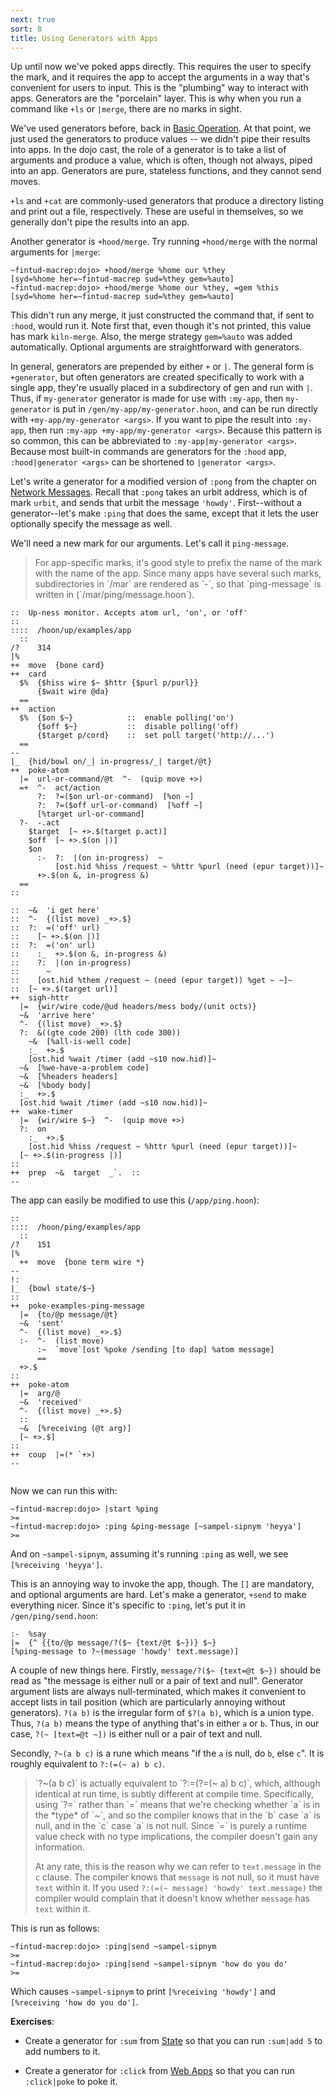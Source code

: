 ```yaml
---
next: true
sort: 8
title: Using Generators with Apps
---
```


Up until now we've poked apps directly.  This requires the user
to specify the mark, and it requires the app to accept the
arguments in a way that's convenient for users to input.  This is
the "plumbing" way to interact with apps.  Generators are the
"porcelain" layer.  This is why when you run a command like `+ls` or
`|merge`, there are no marks in sight.

We've used generators before, back in [Basic
Operation](http://urbit.org/docs/user/basic).  At that point, we just used the generators
to produce values -- we didn't pipe their results into apps.  In
the dojo cast, the role of a generator is to take a list of
arguments and produce a value, which is often, though not always,
piped into an app.  Generators are pure, stateless functions, and
they cannot send moves.

`+ls` and `+cat` are commonly-used generators that produce a directory
listing and print out a file, respectively.  These are useful in
themselves, so we generally don't pipe the results into an app.

Another generator is `+hood/merge`.  Try running `+hood/merge`
with the normal arguments for `|merge`:

```
~fintud-macrep:dojo> +hood/merge %home our %they
[syd=%home her=~fintud-macrep sud=%they gem=%auto]
~fintud-macrep:dojo> +hood/merge %home our %they, =gem %this
[syd=%home her=~fintud-macrep sud=%they gem=%auto]
```

This didn't run any merge, it just constructed the command that,
if sent to `:hood`, would run it.  Note first that, even though
it's not printed, this value has mark `kiln-merge`.  Also, the
merge strategy `gem=%auto` was added automatically.  Optional
arguments are straightforward with generators.

In general, generators are prepended by either `+` or `|`.  The
general form is `+generator`, but often generators are created
specifically to work with a single app, they're usually placed in
a subdirectory of gen and run with `|`.  Thus, if `my-generator`
generator is made for use with `:my-app`, then `my-generator` is
put in `/gen/my-app/my-generator.hoon`, and can be run directly
with `+my-app/my-generator <args>`.  If you want to pipe the
result into `:my-app`, then run `:my-app +my-app/my-generator
<args>`.  Because this pattern is so common, this can be
abbreviated to `:my-app|my-generator <args>`.  Because most
built-in commands are generators for the `:hood` app,
`:hood|generator <args>` can be shortened to `|generator <args>`.

Let's write a generator for a modified version of `:pong` from
the chapter on [Network Messages](http://urbit.org/docs/user/network).  Recall that `:pong`
takes an urbit address, which is of mark `urbit`, and sends that
urbit the message `'howdy'`.  First--without a generator--let's
make `:ping` that does the same, except that it lets the user
optionally specify the message as well.

We'll need a new mark for our arguments.  Let's call it
`ping-message`.

<blockquote class="blockquote">
For app-specific marks, it's good style to prefix the name of
the mark with the name of the app.  Since many apps have
several such marks, subdirectories in `/mar` are rendered as
`-`, so that `ping-message` is written in
(`/mar/ping/message.hoon`).
</blockquote>

```
::  Up-ness monitor. Accepts atom url, 'on', or 'off'
::
::::  /hoon/up/examples/app
  ::
/?    314
|%
++  move  {bone card}
++  card
  $%  {$hiss wire $~ $httr {$purl p/purl}}
      {$wait wire @da}
  ==
++  action
  $%  {$on $~}            ::  enable polling('on')
      {$off $~}           ::  disable polling('off)
      {$target p/cord}    ::  set poll target('http://...')
  ==
--
|_  {hid/bowl on/_| in-progress/_| target/@t}
++  poke-atom
  |=  url-or-command/@t  ^-  (quip move +>)
  =+  ^-  act/action
      ?:  ?=($on url-or-command)  [%on ~]
      ?:  ?=($off url-or-command)  [%off ~]
      [%target url-or-command]
  ?-  -.act
    $target  [~ +>.$(target p.act)]
    $off  [~ +>.$(on |)]
    $on
      :-  ?:  |(on in-progress)  ~
          [ost.hid %hiss /request ~ %httr %purl (need (epur target))]~
      +>.$(on &, in-progress &)
  ==
::

::  ~&  'i get here'
::  ^-  {(list move) _+>.$}
::  ?:  =('off' url)
::    [~ +>.$(on |)]
::  ?:  =('on' url)
::    :_  +>.$(on &, in-progress &)
::    ?:  |(on in-progress)
::      ~
::    [ost.hid %them /request ~ (need (epur target)) %get ~ ~]~
::  [~ +>.$(target url)]
++  sigh-httr
  |=  {wir/wire code/@ud headers/mess body/(unit octs)}
  ~&  'arrive here'
  ^-  {(list move) _+>.$}
  ?:  &((gte code 200) (lth code 300))
    ~&  [%all-is-well code]
    :_  +>.$
    [ost.hid %wait /timer (add ~s10 now.hid)]~
  ~&  [%we-have-a-problem code]
  ~&  [%headers headers]
  ~&  [%body body]
  :_  +>.$
  [ost.hid %wait /timer (add ~s10 now.hid)]~
++  wake-timer
  |=  {wir/wire $~}  ^-  (quip move +>)
  ?:  on
    :_  +>.$
    [ost.hid %hiss /request ~ %httr %purl (need (epur target))]~
  [~ +>.$(in-progress |)]
::
++  prep  ~&  target  _`.  ::
--
```

The app can easily be modified to use this (`/app/ping.hoon`):

```
::
::::  /hoon/ping/examples/app
  ::
/?    151
|%
  ++  move  {bone term wire *}
--
!:
|_  {bowl state/$~}
::
++  poke-examples-ping-message
  |=  {to/@p message/@t}
  ~&  'sent'
  ^-  {(list move) _+>.$}
  :-  ^-  (list move)
      :~  `move`[ost %poke /sending [to dap] %atom message]
      ==
  +>.$
::
++  poke-atom
  |=  arg/@
  ~&  'received'
  ^-  {(list move) _+>.$}
  ::
  ~&  [%receiving (@t arg)]
  [~ +>.$]
::
++  coup  |=(* `+>)
--


```

Now we can run this with:

```
~fintud-macrep:dojo> |start %ping
>=
~fintud-macrep:dojo> :ping &ping-message [~sampel-sipnym 'heyya']
>=
```

And on `~sampel-sipnym`, assuming it's running `:ping` as well,
we see `[%receiving 'heyya']`.

This is an annoying way to invoke the app, though.  The `[]` are
mandatory, and optional arguments are hard.  Let's make a
generator, `+send` to make everything nicer.  Since it's specific
to `:ping`, let's put it in `/gen/ping/send.hoon`:

```
:-  %say
|=  {^ {{to/@p message/?($~ {text/@t $~})} $~}
[%ping-message to ?~(message 'howdy' text.message)]
```

A couple of new things here.  Firstly, `message/?($~ {text=@t $~})`
should be read as "the message is either null or a pair of text
and null".  Generator argument lists are always null-terminated,
which makes it convenient to accept lists in tail position (which
are particularly annoying without generators).  `?(a b)` is the
irregular form of `$?(a b)`, which is a union type.  Thus, `?(a
b)` means the type of anything that's in either `a` or `b`.
Thus, in our case, `?(~ [text=@t ~])` is either null or a pair of
text and null.

Secondly, `?~(a b c)` is a rune which means "if the `a` is null,
do `b`, else `c`".  It is roughly equivalent to `?:(=(~ a) b c)`.

<blockquote class="blockquote">
`?~(a b c)` is actually equivalent to `?:=(?=(~ a) b c)`,
which, although identical at run time, is subtly different at
compile time.  Specifically, using `?=` rather than `=` means
that we're checking whether `a` is in the *type* of `~`, and so
the compiler knows that in the `b` case `a` is null, and in the
`c` case `a` is not null.  Since `=` is purely a runtime value
check with no type implications, the compiler doesn't gain any
information.

At any rate, this is the reason why we can refer to
`text.message` in the `c` clause.  The compiler knows that
`message` is not null, so it must have `text` within it.  If
you used `?:(=(~ message) 'howdy' text.message)` the compiler
would complain that it doesn't know whether `message` has
`text` within it.
</blockquote>

This is run as follows:

```
~fintud-macrep:dojo> :ping|send ~sampel-sipnym
>=
~fintud-macrep:dojo> :ping|send ~sampel-sipnym 'how do you do'
>=
```

Which causes `~sampel-sipnym` to print `[%receiving 'howdy']` and
`[%receiving 'how do you do']`.

**Exercises**:

- Create a generator for `:sum` from [State](state) so that
  you can run `:sum|add 5` to add numbers to it.

- Create a generator for `:click` from [Web Apps](web-apps) so
  that you can run `:click|poke` to poke it.
